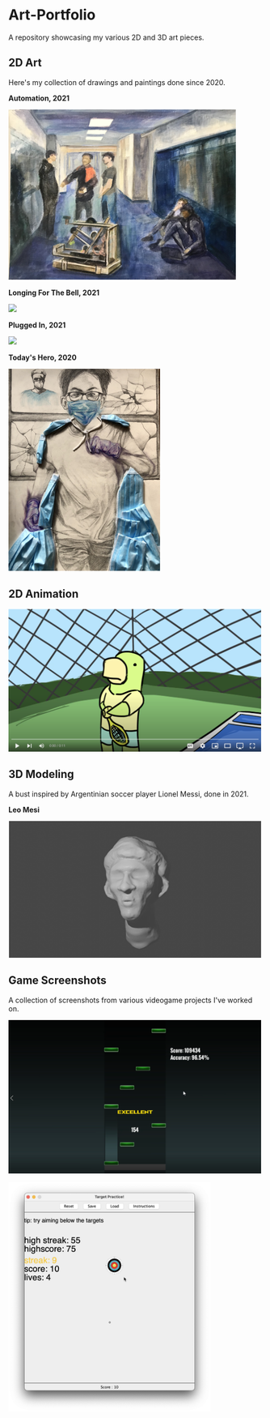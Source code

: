# Art-Portfolio
A repository showcasing my various 2D and 3D art pieces. 

## 2D Art
Here's my collection of drawings and paintings done since 2020.

**Automation, 2021**

<img src='Art/hallway.jpg' width="450">

**Longing For The Bell, 2021**

<img src='Art/alex.JPG' width="300">

**Plugged In, 2021**

<img src='Art/plugged.JPG' width="300">

**Today's Hero, 2020**

<img src='Art/today.jpg' width="300">

## 2D Animation

[<img src='Art/thumbnail.png' width="500">](https://youtu.be/iGxtbiP9pas)

## 3D Modeling
A bust inspired by Argentinian soccer player Lionel Messi, done in 2021.

**Leo Mesi**

<img src='Art/Lionel.PNG' width="500" height="270">

## Game Screenshots
A collection of screenshots from various videogame projects I've worked on.

<img src='Art/rhythmpro.png' width="500">

[<img src='Art/target.png' width="400">](https://youtu.be/hllgDSSIdjw)



